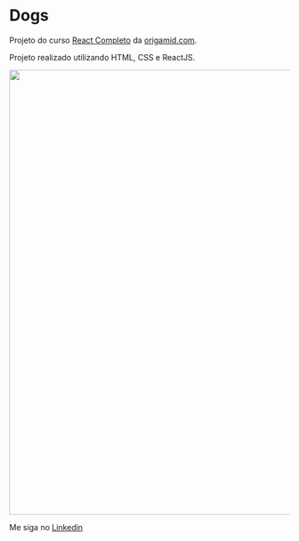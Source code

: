 ﻿# Dogs

Projeto do curso <a href="https://www.origamid.com/curso/react-completo/">React Completo</a> da <a href="https://www.origamid.com/">origamid.com</a>.

Projeto realizado utilizando HTML, CSS e ReactJS.

<img src="./github/dogs.gif" width="800">

Me siga no <a href="https://www.linkedin.com/in/jose-de-souza/">Linkedin</a>